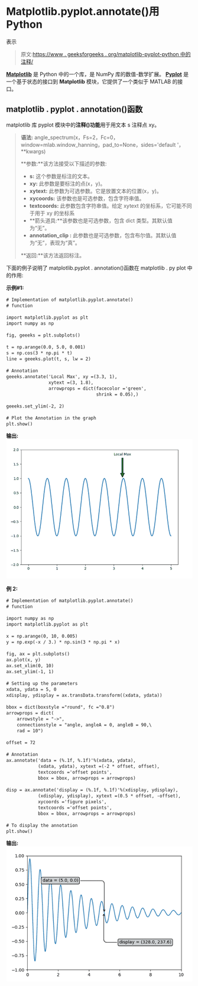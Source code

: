 # Matplotlib.pyplot.annotate()用 Python

表示

> 原文:[https://www . geeksforgeeks . org/matplotlib-pyplot-python 中的注释/](https://www.geeksforgeeks.org/matplotlib-pyplot-annotate-in-python/)

**[Matplotlib](https://www.geeksforgeeks.org/python-introduction-matplotlib/)** 是 Python 中的一个库，是 NumPy 库的数值-数学扩展。 **[Pyplot](https://www.geeksforgeeks.org/pyplot-in-matplotlib/)** 是一个基于状态的接口到 **Matplotlib** 模块，它提供了一个类似于 MATLAB 的接口。

## matplotlib . pyplot . annotation()函数

matplotlib 库 pyplot 模块中的**注释()功能**用于用文本 s 注释点 xy。

> **语法:** angle_spectrum(x，Fs=2，Fc=0，window=mlab.window_hanning，pad_to=None，sides='default '，**kwargs)
> 
> **参数:**该方法接受以下描述的参数:
> 
> *   **s:** 这个参数是标注的文本。
> *   **xy:** 此参数是要标注的点(x，y)。
> *   **xytext:** 此参数为可选参数。它是放置文本的位置(x，y)。
> *   **xycoords:** 该参数也是可选参数，包含字符串值。
> *   **textcoords:** 此参数包含字符串值。给定 xytext 的坐标系，它可能不同于用于 xy 的坐标系
> *   **箭头道具:**该参数也是可选参数，包含 dict 类型。其默认值为“无”。
> *   **annotation_clip :** 此参数也是可选参数，包含布尔值。其默认值为“无”，表现为“真”。
> 
> **返回:**该方法返回标注。

下面的例子说明了 matplotlib.pyplot . annotation()函数在 matplotlib . py plot 中的作用:

**示例#1:**

```
# Implementation of matplotlib.pyplot.annotate()
# function

import matplotlib.pyplot as plt
import numpy as np

fig, geeeks = plt.subplots()

t = np.arange(0.0, 5.0, 0.001)
s = np.cos(3 * np.pi * t)
line = geeeks.plot(t, s, lw = 2)

# Annotation
geeeks.annotate('Local Max', xy =(3.3, 1),
                xytext =(3, 1.8), 
                arrowprops = dict(facecolor ='green',
                                  shrink = 0.05),)

geeeks.set_ylim(-2, 2)

# Plot the Annotation in the graph
plt.show()
```

**输出:**
![](img/cdb42744390fba99e02ab6047a2f45b4.png)

**例 2:**

```
# Implementation of matplotlib.pyplot.annotate()
# function

import numpy as np
import matplotlib.pyplot as plt

x = np.arange(0, 10, 0.005)
y = np.exp(-x / 3.) * np.sin(3 * np.pi * x)

fig, ax = plt.subplots()
ax.plot(x, y)
ax.set_xlim(0, 10)
ax.set_ylim(-1, 1)

# Setting up the parameters
xdata, ydata = 5, 0
xdisplay, ydisplay = ax.transData.transform((xdata, ydata))

bbox = dict(boxstyle ="round", fc ="0.8")
arrowprops = dict(
    arrowstyle = "->",
    connectionstyle = "angle, angleA = 0, angleB = 90,\
    rad = 10")

offset = 72

# Annotation
ax.annotate('data = (%.1f, %.1f)'%(xdata, ydata),
            (xdata, ydata), xytext =(-2 * offset, offset),
            textcoords ='offset points',
            bbox = bbox, arrowprops = arrowprops)

disp = ax.annotate('display = (%.1f, %.1f)'%(xdisplay, ydisplay),
            (xdisplay, ydisplay), xytext =(0.5 * offset, -offset),
            xycoords ='figure pixels',
            textcoords ='offset points',
            bbox = bbox, arrowprops = arrowprops)

# To display the annotation
plt.show()
```

**输出:**
![](img/f5e53d41a463873bd027bc263f7caf46.png)